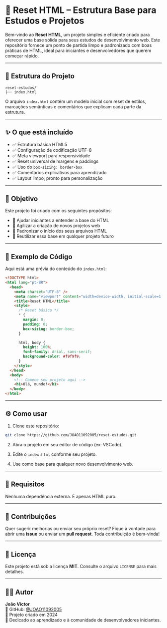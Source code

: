 # 🔄 Reset HTML – Estrutura Base para Estudos e Projetos

Bem-vindo ao **Reset HTML**, um projeto simples e eficiente criado para oferecer uma base sólida para seus estudos de desenvolvimento web. Este repositório fornece um ponto de partida limpo e padronizado com boas práticas de HTML, ideal para iniciantes e desenvolvedores que querem começar rápido.

---

## 📁 Estrutura do Projeto

```
reset-estudos/
├── index.html
```

O arquivo `index.html` contém um modelo inicial com reset de estilos, marcações semânticas e comentários que explicam cada parte da estrutura.

---

## ✨ O que está incluído

- ✅ Estrutura básica HTML5
- ✅ Configuração de codificação UTF-8
- ✅ Meta viewport para responsividade
- ✅ Reset universal de margens e paddings
- ✅ Uso do `box-sizing: border-box`
- ✅ Comentários explicativos para aprendizado
- ✅ Layout limpo, pronto para personalização

---

## 🧠 Objetivo

Este projeto foi criado com os seguintes propósitos:

- 📘 Ajudar iniciantes a entender a base do HTML
- 🚀 Agilizar a criação de novos projetos web
- 📐 Padronizar o início dos seus arquivos HTML
- 🔁 Reutilizar essa base em qualquer projeto futuro

---

## 🧪 Exemplo de Código

Aqui está uma prévia do conteúdo do `index.html`:

```html
<!DOCTYPE html>
<html lang="pt-BR">
  <head>
    <meta charset="UTF-8" />
    <meta name="viewport" content="width=device-width, initial-scale=1.0" />
    <title>Reset HTML</title>
    <style>
      /* Reset básico */
      * {
        margin: 0;
        padding: 0;
        box-sizing: border-box;
      }

      html, body {
        height: 100%;
        font-family: Arial, sans-serif;
        background-color: #f9f9f9;
      }
    </style>
  </head>
  <body>
    <!-- Comece seu projeto aqui -->
    <h1>Olá, mundo!</h1>
  </body>
</html>
```

---

## ⚙️ Como usar

1. Clone este repositório:
```bash
git clone https://github.com/JOAO11092005/reset-estudos.git
```

2. Abra o projeto em seu editor de código (ex: VSCode).

3. Edite o `index.html` conforme seu projeto.

4. Use como base para qualquer novo desenvolvimento web.

---

## 📌 Requisitos

Nenhuma dependência externa. É apenas HTML puro.

---

## 🙌 Contribuições

Quer sugerir melhorias ou enviar seu próprio reset? Fique à vontade para abrir uma **issue** ou enviar um **pull request**. Toda contribuição é bem-vinda!

---

## 📄 Licença

Este projeto está sob a licença **MIT**. Consulte o arquivo `LICENSE` para mais detalhes.

---

## 👨‍💻 Autor

**João Victor**  
🔗 GitHub: [@JOAO11092005](https://github.com/JOAO11092005)  
📅 Projeto criado em 2024  
💬 Dedicado ao aprendizado e à comunidade de desenvolvedores iniciantes.
